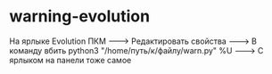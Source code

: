 # warning-evolution

На ярлыке Evolution ПКМ ---> Редактировать свойства ---> В команду вбить python3 "/home/путь/к/файлу/warn.py" %U ---> С ярлыком на панели тоже самое
